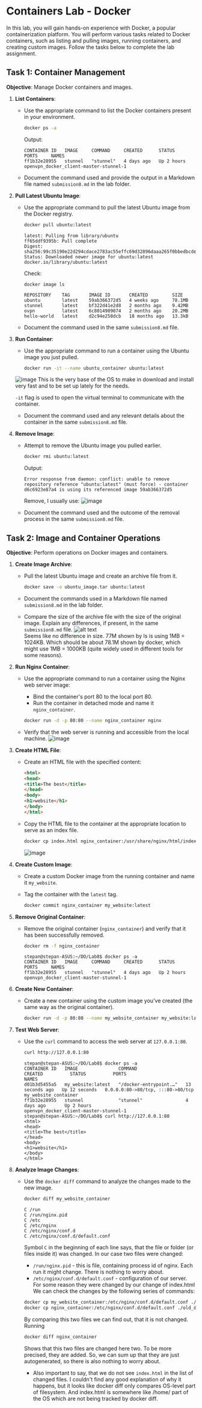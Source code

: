 # Containers Lab - Docker

In this lab, you will gain hands-on experience with Docker, a popular containerization platform. You will perform various tasks related to Docker containers, such as listing and pulling images, running containers, and creating custom images. Follow the tasks below to complete the lab assignment.

## Task 1: Container Management

**Objective**: Manage Docker containers and images.

1. **List Containers**:
   - Use the appropriate command to list the Docker containers present in your environment.

     ```sh
     docker ps -a
     ```
     Output:
     ```
     CONTAINER ID   IMAGE     COMMAND     CREATED      STATUS       PORTS     NAMES
     ff1b32e28955   stunnel   "stunnel"   4 days ago   Up 2 hours             openvpn_docker_client-master-stunnel-1
     ```

   - Document the command used and provide the output in a Markdown file named `submission8.md` in the lab folder.

2. **Pull Latest Ubuntu Image**:
   - Use the appropriate command to pull the latest Ubuntu image from the Docker registry.

     ```sh
     docker pull ubuntu:latest
     ```
     ```
     latest: Pulling from library/ubuntu
     ff65ddf9395b: Pull complete 
     Digest: sha256:99c35190e22d294cdace2783ac55effc69d32896daaa265f0bbedbcde4fbe3e5
     Status: Downloaded newer image for ubuntu:latest
     docker.io/library/ubuntu:latest
     ```

     Check:
     ```
     docker image ls
     ```
     ```
     REPOSITORY    TAG       IMAGE ID       CREATED         SIZE
     ubuntu        latest    59ab366372d5   4 weeks ago     78.1MB
     stunnel       latest    bf322d41e2d8   2 months ago    9.42MB
     ovpn          latest    6c8014909074   2 months ago    20.2MB
     hello-world   latest    d2c94e258dcb   18 months ago   13.3kB
     ```

   - Document the command used in the same `submission8.md` file.

3. **Run Container**:
   - Use the appropriate command to run a container using the Ubuntu image you just pulled.

     ```sh
     docker run -it --name ubuntu_container ubuntu:latest
     ```
    ![image](lab8_1.png)
    This is the very base of the OS to make in download and install very fast and to be set up lately for the needs.

    `-it` flag is used to open the virtual terminal to communicate with the container.
   - Document the command used and any relevant details about the container in the same `submission8.md` file.

4. **Remove Image**:
   - Attempt to remove the Ubuntu image you pulled earlier.

     ```sh
     docker rmi ubuntu:latest
     ```
     Output:
     ```
     Error response from daemon: conflict: unable to remove repository reference "ubuntu:latest" (must force) - container d6c6923e87a4 is using its referenced image 59ab366372d5
     ```

     Remove, I usually use:
     ![image](lab8_2.png)

   - Document the command used and the outcome of the removal process in the same `submission8.md` file.

## Task 2: Image and Container Operations

**Objective**: Perform operations on Docker images and containers.

1. **Create Image Archive**:
   - Pull the latest Ubuntu image and create an archive file from it.

     ```sh
     docker save -o ubuntu_image.tar ubuntu:latest
     ```

   - Document the commands used in a Markdown file named `submission8.md` in the lab folder.
   - Compare the size of the archive file with the size of the original image. Explain any differences, if present, in the same `submission8.md` file.
   ![alt text](lab8_3.png)  
   Seems like no difference in size. 77M shown by ls is using 1MB = 1024KB. Which should be about 78.1M shown by docker, which might use 1MB = 1000KB (quite widely used in different tools for some reasons).

2. **Run Nginx Container**:
   - Use the appropriate command to run a container using the Nginx web server image:
     - Bind the container's port 80 to the local port 80.
     - Run the container in detached mode and name it `nginx_container`.

     ```sh
     docker run -d -p 80:80 --name nginx_container nginx
     ```

   - Verify that the web server is running and accessible from the local machine.
   ![image](lab8_4.png)

3. **Create HTML File**:
   - Create an HTML file with the specified content:

     ```html
     <html>
     <head>
     <title>The best</title>
     </head>
     <body>
     <h1>website</h1>
     </body>
     </html>
     ```

   - Copy the HTML file to the container at the appropriate location to serve as an index file.

     ```sh
     docker cp index.html nginx_container:/usr/share/nginx/html/index.html
     ```

     ![image](lab8_5.png)

4. **Create Custom Image**:
   - Create a custom Docker image from the running container and name it `my_website`.
   - Tag the container with the `latest` tag.

     ```sh
     docker commit nginx_container my_website:latest
     ```

5. **Remove Original Container**:
   - Remove the original container (`nginx_container`) and verify that it has been successfully removed.

     ```sh
     docker rm -f nginx_container
     ```
     ```
     stepan@stepan-ASUS:~/DO/Lab8$ docker ps -a
     CONTAINER ID   IMAGE     COMMAND     CREATED      STATUS       PORTS     NAMES
     ff1b32e28955   stunnel   "stunnel"   4 days ago   Up 2 hours             openvpn_docker_client-master-stunnel-1
     ```

6. **Create New Container**:
   - Create a new container using the custom image you've created (the same way as the original container).

     ```sh
     docker run -d -p 80:80 --name my_website_container my_website:latest
     ```

7. **Test Web Server**:
   - Use the `curl` command to access the web server at `127.0.0.1:80`.

     ```sh
     curl http://127.0.0.1:80
     ```
     ```
     stepan@stepan-ASUS:~/DO/Lab8$ docker ps -a
     CONTAINER ID   IMAGE               COMMAND                  CREATED          STATUS          PORTS                               NAMES
     d01b3d5455a5   my_website:latest   "/docker-entrypoint.…"   13 seconds ago   Up 12 seconds   0.0.0.0:80->80/tcp, :::80->80/tcp   my_website_container
     ff1b32e28955   stunnel             "stunnel"                4 days ago       Up 2 hours                                          openvpn_docker_client-master-stunnel-1
     stepan@stepan-ASUS:~/DO/Lab8$ curl http://127.0.0.1:80
     <html>
     <head>
     <title>The best</title>
     </head>
     <body>
     <h1>website</h1>
     </body>
     </html>
     ```

8. **Analyze Image Changes**:
   - Use the `docker diff` command to analyze the changes made to the new image.

     ```sh
     docker diff my_website_container
     ```

     ```
     C /run
     C /run/nginx.pid
     C /etc
     C /etc/nginx
     C /etc/nginx/conf.d
     C /etc/nginx/conf.d/default.conf
     ```

     Symbol `C` in the beginning of each line says, that the file or folder (or files inside it) was changed. In our case two files were changed:
     - `/run/nginx.pid` - this is file, containing process id of nginx. Each run it might change. There is nothing to worry about.
     - `/etc/nginx/conf.d/default.conf` - configuration of our server. For some reason they were changed by our change of index.html
     We can check the changes by the following series of commands:
     ```sh
     docker cp my_website_container:/etc/nginx/conf.d/default.conf ./new_default.conf
     docker cp nginx_container:/etc/nginx/conf.d/default.conf ./old_default.conf
     ```
     By comparing this two files we can find out, that it is not changed. Running 
     ```sh
     docker diff nginx_container
     ```
     Shows that this two files are changed here two. To be more precised, they are added. So, we can sum up that they are just autogenerated, so there is also nothing to worry about.

     - Also important to say, that we do not see `index.html` in the list of changed files. I couldn't find any good explanation of why it happens, but it looks like docker diff only compares OS-level part of filesystem. And index.html is somewhere like /home/ part of the OS which are not being tracked by docker diff.
